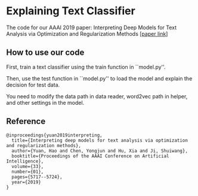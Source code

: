 # Explaining Text Classifier

The code for our AAAI 2019 paper:  Interpreting Deep Models for Text Analysis via Optimization and Regularization Methods [[paper link]](https://ojs.aaai.org//index.php/AAAI/article/view/4517)

## How to use our code

First, train a text classifier using the train function in ``model.py''. 

Then, use the test function in ``model.py'' to load the model and explain the decision for test data. 

You need to modify the data path in data reader, word2vec path in helper, and other settings in the model.  

Reference
---------

    @inproceedings{yuan2019interpreting,
      title={Interpreting deep models for text analysis via optimization and regularization methods},
      author={Yuan, Hao and Chen, Yongjun and Hu, Xia and Ji, Shuiwang},
      booktitle={Proceedings of the AAAI Conference on Artificial Intelligence},
      volume={33},
      number={01},
      pages={5717--5724},
      year={2019}
    }



